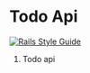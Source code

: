 # Todo Api

[![Rails Style Guide](https://img.shields.io/badge/code_style-rubocop-brightgreen.svg)](https://github.com/rubocop/rubocop-rails)

1. Todo api
